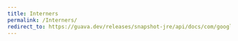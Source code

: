 ```yaml
---
title: Interners
permalink: /Interners/
redirect_to: https://guava.dev/releases/snapshot-jre/api/docs/com/google/common/collect/Interners.html
---
```

